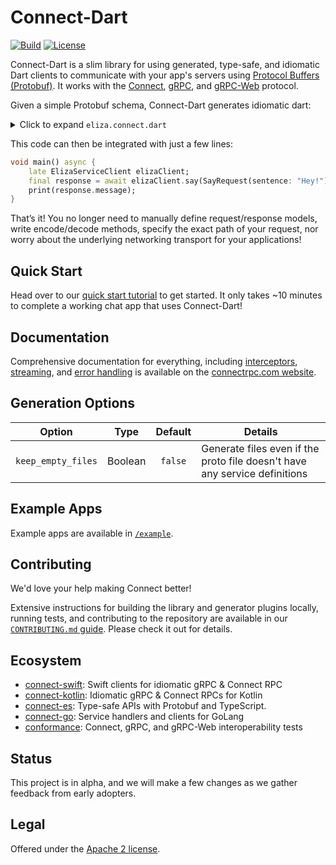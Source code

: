# Connect-Dart

[![Build](https://github.com/connectrpc/connect-dart/actions/workflows/dart.yml/badge.svg?branch=main)](https://github.com/connectrpc/connect-dart/actions/workflows/dart.yml)
[![License](https://img.shields.io/badge/License-Apache_2.0-blue.svg)](https://opensource.org/licenses/Apache-2.0)

Connect-Dart is a slim library for using generated, type-safe, and idiomatic Dart clients to communicate with your app's servers using [Protocol Buffers (Protobuf)][protobuf]. It works with the [Connect][connect-protocol], [gRPC][grpc-protocol], and [gRPC-Web][grpc-web-protocol] protocol.

Given a simple Protobuf schema, Connect-Dart generates idiomatic dart:

<details><summary>Click to expand <code>eliza.connect.dart</code></summary>

```dart
extension type ElizaServiceClient(connect.Transport _transport) {
  Future<connectrpcelizav1eliza.SayResponse> say(
    connectrpcelizav1eliza.SayRequest input, {
    connect.Header? header,
    connect.AbortSignal? signal,
    Function(connect.Header)? onHeader,
    Function(connect.Header)? onTrailer,
  }) {
    return connect.Client(_transport).unary(
      const connect.Spec(
        '/$name/Say',
        connect.StreamType.unary,
        connectrpcelizav1eliza.SayRequest.new,
        connectrpcelizav1eliza.SayResponse.new,
      ),
      input,
      signal: signal,
      header: header,
      onHeader: onHeader,
      onTrailer: onTrailer,
    );
  }

  Stream<connectrpcelizav1eliza.ConverseResponse> converse(
    Stream<connectrpcelizav1eliza.ConverseRequest> input, {
    connect.Header? header,
    connect.AbortSignal? signal,
    Function(connect.Header)? onHeader,
    Function(connect.Header)? onTrailer,
  }) {
    return connect.Client(_transport).bidi(
      const connect.Spec(
        '/$name/Converse',
        connect.StreamType.bidi,
        connectrpcelizav1eliza.ConverseRequest.new,
        connectrpcelizav1eliza.ConverseResponse.new,
      ),
      input,
      signal: signal,
      header: header,
      onHeader: onHeader,
      onTrailer: onTrailer,
    );
  }

  Stream<connectrpcelizav1eliza.IntroduceResponse> introduce(
    connectrpcelizav1eliza.IntroduceRequest input, {
    connect.Header? header,
    connect.AbortSignal? signal,
    Function(connect.Header)? onHeader,
    Function(connect.Header)? onTrailer,
  }) {
    return connect.Client(_transport).server(
      const connect.Spec(
        '/$name/Introduce',
        connect.StreamType.server,
        connectrpcelizav1eliza.IntroduceRequest.new,
        connectrpcelizav1eliza.IntroduceResponse.new,
      ),
      input,
      signal: signal,
      header: header,
      onHeader: onHeader,
      onTrailer: onTrailer,
    );
  }
}
```

</details>

This code can then be integrated with just a few lines:

```dart
void main() async {
    late ElizaServiceClient elizaClient;
    final response = await elizaClient.say(SayRequest(sentence: "Hey!"))
    print(response.message);
}
```

That’s it! You no longer need to manually define request/response models, write encode/decode methods, specify the exact path of your request, nor worry about the underlying networking transport for your applications!

## Quick Start

Head over to our [quick start tutorial][getting-started] to get started.
It only takes ~10 minutes to complete a working chat app that uses Connect-Dart!

## Documentation

Comprehensive documentation for everything, including
[interceptors][interceptors], [streaming][streaming], and [error handling][error-handling]
is available on the [connectrpc.com website][getting-started].

## Generation Options

| **Option**                     | **Type** | **Default** | **Details**                                                                |
|--------------------------------|:--------:|:-----------:|----------------------------------------------------------------------------|
| `keep_empty_files`             | Boolean  |   `false`   | Generate files even if the proto file doesn't have any service definitions |

## Example Apps

Example apps are available in [`/example`](/example). 

## Contributing

We'd love your help making Connect better!

Extensive instructions for building the library and generator plugins locally,
running tests, and contributing to the repository are available in our
[`CONTRIBUTING.md` guide](/.github/CONTRIBUTING.md). Please check it out
for details.

## Ecosystem

- [connect-swift]: Swift clients for idiomatic gRPC & Connect RPC
- [connect-kotlin]: Idiomatic gRPC & Connect RPCs for Kotlin
- [connect-es]: Type-safe APIs with Protobuf and TypeScript.
- [connect-go]: Service handlers and clients for GoLang
- [conformance]: Connect, gRPC, and gRPC-Web interoperability tests

## Status

This project is in alpha, and we will make a few changes as we gather feedback
from early adopters.

## Legal

Offered under the [Apache 2 license](/LICENSE).

[blog]: https://buf.build/blog/connect-a-better-grpc
[conformance]: https://github.com/connectrpc/conformance
[connect-go]: https://github.com/connectrpc/connect-go
[connect-protocol]: https://connectrpc.com/docs/protocol
[connect-swift]: https://github.com/connectrpc/connect-swift
[connect-kotlin]: https://github.com/connectrpc/connect-kotlin
[connect-es]: https://www.npmjs.com/package/@connectrpc/connect
[error-handling]: https://connectrpc.com/docs/dart/errors
[getting-started]: https://connectrpc.com/docs/dart/getting-started
[grpc-protocol]: https://github.com/grpc/grpc/blob/master/doc/PROTOCOL-HTTP2.md
[grpc-web-protocol]: https://github.com/grpc/grpc/blob/master/doc/PROTOCOL-WEB.md
[interceptors]: https://connectrpc.com/docs/dart/interceptors
[license]: https://github.com/connectrpc/connect-dart/blob/main/LICENSE
[protobuf]: https://developers.google.com/protocol-buffers
[protocol]: https://connectrpc.com/docs/protocol
[streaming]: https://connectrpc.com/docs/dart/using-clients#using-generated-clients
